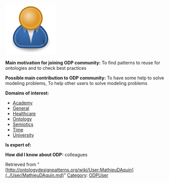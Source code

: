 [![Image:ODPUser.png](../images/a/a6/ODPUser.png)](../Image/ODPUser.png.md "Image:ODPUser.png")




  





__Main motivation for joining ODP community:__ To find patterns to reuse for ontologies and to check best practices


__Possible main contribution to ODP community:__ To have some help to solve modeling problems, To help other users to solve modeling problems


__Domains of interest:__



* [Academy](../Community/Academy.md "Community:Academy")
* [General](../Community/General.md "Community:General")
* [Healthcare](../Community/Healthcare.md "Community:Healthcare")
* [Ontology](../Community/Ontology-based_models.md "Community:Ontology")
* [Semiotics](../Community/Semiotics.md "Community:Semiotics")
* [Time](../Community/Time.md "Community:Time")
* [University](../Community/University.md "Community:University")


__Is expert of:__


  

__How did I know about ODP:__ colleagues






Retrieved from "[http://ontologydesignpatterns.org/wiki/User:MathieuDAquin](../User/MathieuDAquin.md)"
 [Category](http://ontologydesignpatterns.org/wiki/Special:Categories "Special:Categories"): [ODPUser](../Category/ODPUser.md "Category:ODPUser")
